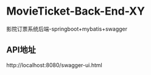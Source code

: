 # MovieTicket-Back-End-XY
影院订票系统后端-springboot+mybatis+swagger

## API地址
http://localhost:8080/swagger-ui.html
